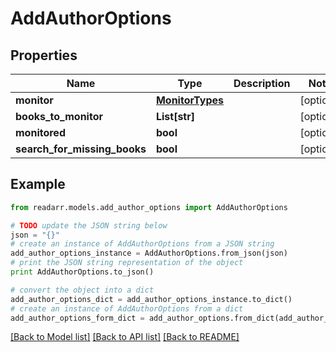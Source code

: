 # AddAuthorOptions


## Properties

Name | Type | Description | Notes
------------ | ------------- | ------------- | -------------
**monitor** | [**MonitorTypes**](MonitorTypes.md) |  | [optional] 
**books_to_monitor** | **List[str]** |  | [optional] 
**monitored** | **bool** |  | [optional] 
**search_for_missing_books** | **bool** |  | [optional] 

## Example

```python
from readarr.models.add_author_options import AddAuthorOptions

# TODO update the JSON string below
json = "{}"
# create an instance of AddAuthorOptions from a JSON string
add_author_options_instance = AddAuthorOptions.from_json(json)
# print the JSON string representation of the object
print AddAuthorOptions.to_json()

# convert the object into a dict
add_author_options_dict = add_author_options_instance.to_dict()
# create an instance of AddAuthorOptions from a dict
add_author_options_form_dict = add_author_options.from_dict(add_author_options_dict)
```
[[Back to Model list]](../README.md#documentation-for-models) [[Back to API list]](../README.md#documentation-for-api-endpoints) [[Back to README]](../README.md)


